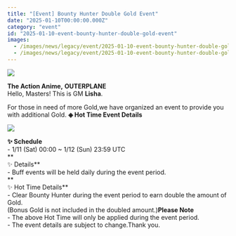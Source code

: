 ```yaml
---
title: "[Event] Bounty Hunter Double Gold Event"
date: "2025-01-10T00:00:00.000Z"
category: "event"
id: "2025-01-10-event-bounty-hunter-double-gold-event"
images:
  - /images/news/legacy/event/2025-01-10-event-bounty-hunter-double-gold-event/7a8880f5b8534c4b88ed83ee236f8e8d.webp
  - /images/news/legacy/event/2025-01-10-event-bounty-hunter-double-gold-event/efee3e85e79249b2b5adc38d2eedff75.webp
---
```


![](/images/news/legacy/event/2025-01-10-event-bounty-hunter-double-gold-event/7a8880f5b8534c4b88ed83ee236f8e8d.webp)  

**The Action Anime,** **OUTERPLANE**  
Hello, Masters! This is GM **Lisha**.  
  
For those in need of more Gold,we have organized an event to provide you with additional Gold. **◈ Hot Time Event Details**

![](/images/news/legacy/event/2025-01-10-event-bounty-hunter-double-gold-event/efee3e85e79249b2b5adc38d2eedff75.webp)  
  
**✨ Schedule**  
\- 1/11 (Sat) 00:00 ~ 1/12 (Sun) 23:59 UTC  
**  
✨ Details**  
\- Buff events will be held daily during the event period.  
**  
✨ Hot Time Details**  
\- Clear Bounty Hunter during the event period to earn double the amount of Gold.  
(Bonus Gold is not included in the doubled amount.)**Please Note**  
\- The above Hot Time will only be applied during the event period.  
\- The event details are subject to change.Thank you.
